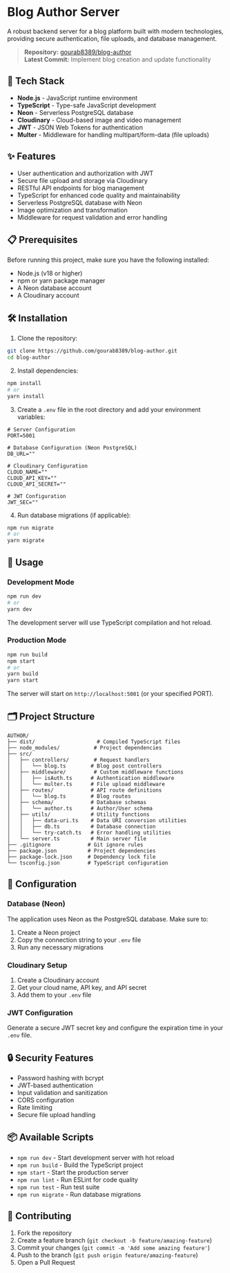 # Blog Author Server

A robust backend server for a blog platform built with modern technologies, providing secure authentication, file uploads, and database management.

> **Repository:** [gourab8389/blog-author](https://github.com/gourab8389/blog-author)  
> **Latest Commit:** Implement blog creation and update functionality

## 🚀 Tech Stack

- **Node.js** - JavaScript runtime environment
- **TypeScript** - Type-safe JavaScript development
- **Neon** - Serverless PostgreSQL database
- **Cloudinary** - Cloud-based image and video management
- **JWT** - JSON Web Tokens for authentication
- **Multer** - Middleware for handling multipart/form-data (file uploads)

## ✨ Features

- User authentication and authorization with JWT
- Secure file upload and storage via Cloudinary
- RESTful API endpoints for blog management
- TypeScript for enhanced code quality and maintainability
- Serverless PostgreSQL database with Neon
- Image optimization and transformation
- Middleware for request validation and error handling

## 📋 Prerequisites

Before running this project, make sure you have the following installed:

- Node.js (v18 or higher)
- npm or yarn package manager
- A Neon database account
- A Cloudinary account

## 🛠️ Installation

1. Clone the repository:
```bash
git clone https://github.com/gourab8389/blog-author.git
cd blog-author
```

2. Install dependencies:
```bash
npm install
# or
yarn install
```

3. Create a `.env` file in the root directory and add your environment variables:
```env
# Server Configuration
PORT=5001

# Database Configuration (Neon PostgreSQL)
DB_URL=""

# Cloudinary Configuration
CLOUD_NAME=""
CLOUD_API_KEY=""
CLOUD_API_SECRET=""

# JWT Configuration
JWT_SEC=""
```

4. Run database migrations (if applicable):
```bash
npm run migrate
# or
yarn migrate
```

## 🚦 Usage

### Development Mode
```bash
npm run dev
# or
yarn dev
```

The development server will use TypeScript compilation and hot reload.

### Production Mode
```bash
npm run build
npm start
# or
yarn build
yarn start
```

The server will start on `http://localhost:5001` (or your specified PORT).

## 🗂️ Project Structure

```
AUTHOR/
├── dist/                    # Compiled TypeScript files
├── node_modules/           # Project dependencies
├── src/
│   ├── controllers/        # Request handlers
│   │   └── blog.ts        # Blog post controllers
│   ├── middleware/         # Custom middleware functions
│   │   ├── isAuth.ts      # Authentication middleware
│   │   └── multer.ts      # File upload middleware
│   ├── routes/            # API route definitions
│   │   └── blog.ts        # Blog routes
│   ├── schema/            # Database schemas
│   │   └── author.ts      # Author/User schema
│   ├── utils/             # Utility functions
│   │   ├── data-uri.ts    # Data URI conversion utilities
│   │   ├── db.ts          # Database connection
│   │   └── try-catch.ts   # Error handling utilities
│   └── server.ts          # Main server file
├── .gitignore            # Git ignore rules
├── package.json          # Project dependencies
├── package-lock.json     # Dependency lock file
└── tsconfig.json         # TypeScript configuration
```

## 🔧 Configuration

### Database (Neon)
The application uses Neon as the PostgreSQL database. Make sure to:
1. Create a Neon project
2. Copy the connection string to your `.env` file
3. Run any necessary migrations

### Cloudinary Setup
1. Create a Cloudinary account
2. Get your cloud name, API key, and API secret
3. Add them to your `.env` file

### JWT Configuration
Generate a secure JWT secret key and configure the expiration time in your `.env` file.

## 🔒 Security Features

- Password hashing with bcrypt
- JWT-based authentication
- Input validation and sanitization
- CORS configuration
- Rate limiting
- Secure file upload handling

## 📦 Available Scripts

- `npm run dev` - Start development server with hot reload
- `npm run build` - Build the TypeScript project
- `npm start` - Start the production server
- `npm run lint` - Run ESLint for code quality
- `npm run test` - Run test suite
- `npm run migrate` - Run database migrations

## 🤝 Contributing

1. Fork the repository
2. Create a feature branch (`git checkout -b feature/amazing-feature`)
3. Commit your changes (`git commit -m 'Add some amazing feature'`)
4. Push to the branch (`git push origin feature/amazing-feature`)
5. Open a Pull Request
